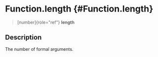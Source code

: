 Function.length {#Function.length}
===============

> [number]{role="ref"} **length**

Description
-----------

The number of formal arguments.
